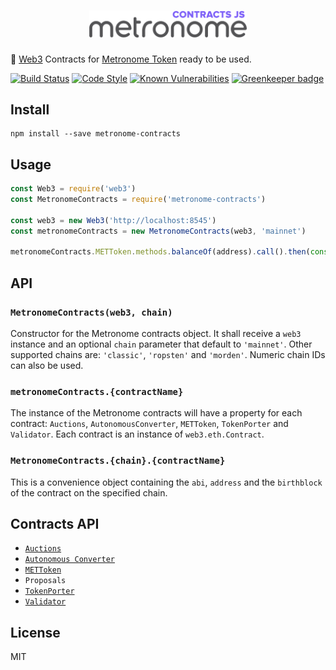 <h1 align="center">
  <img src="./logo.png" alt="Metronome Contracts JS" width="50%">
</h1>

🔌  [Web3](https://github.com/ethereum/web3.js) Contracts for [Metronome Token](http://metronome.io) ready to be used.

[![Build Status](https://travis-ci.org/autonomoussoftware/metronome-contracts-js.svg?branch=master)](https://travis-ci.org/autonomoussoftware/metronome-contracts-js)
[![Code Style](https://img.shields.io/badge/code%20style-bloq-0063a6.svg)](https://github.com/bloq/eslint-config-bloq)
[![Known Vulnerabilities](https://snyk.io/test/github/autonomoussoftware/metronome-contracts-js/badge.svg?targetFile=package.json)](https://snyk.io/test/github/autonomoussoftware/metronome-contracts-js) [![Greenkeeper badge](https://badges.greenkeeper.io/autonomoussoftware/metronome-contracts-js.svg)](https://greenkeeper.io/)

## Install

```shell
npm install --save metronome-contracts
```

## Usage

```js
const Web3 = require('web3')
const MetronomeContracts = require('metronome-contracts')

const web3 = new Web3('http://localhost:8545')
const metronomeContracts = new MetronomeContracts(web3, 'mainnet')

metronomeContracts.METToken.methods.balanceOf(address).call().then(console.log)
```

## API

### `MetronomeContracts(web3, chain)`

Constructor for the Metronome contracts object.
It shall receive a `web3` instance and an optional `chain` parameter that default to `'mainnet'`.
Other supported chains are: `'classic'`, `'ropsten'` and `'morden'`.
Numeric chain IDs can also be used.

### `metronomeContracts.{contractName}`

The instance of the Metronome contracts will have a property for each contract: `Auctions`, `AutonomousConverter`, `METToken`, `TokenPorter` and `Validator`.
Each contract is an instance of `web3.eth.Contract`.

### `MetronomeContracts.{chain}.{contractName}`

This is a convenience object containing the `abi`, `address` and the `birthblock` of the contract on the specified chain.

## Contracts API

  - [`Auctions`](https://github.com/autonomoussoftware/documentation/blob/master/owners_manual/owners_manual.md#auction-api)
  - [`Autonomous Converter`](https://github.com/autonomoussoftware/documentation/blob/master/owners_manual/owners_manual.md#autonomous-converter-contract-api)
  - [`METToken`](https://github.com/autonomoussoftware/documentation/blob/master/owners_manual/owners_manual.md#token-api)
  - `Proposals`
  - [`TokenPorter`](https://github.com/autonomoussoftware/documentation/blob/master/owners_manual/owners_manual.md#tokenporter-api)
  - [`Validator`](https://github.com/autonomoussoftware/documentation/blob/master/owners_manual/owners_manual.md#validator-api)

## License

MIT
